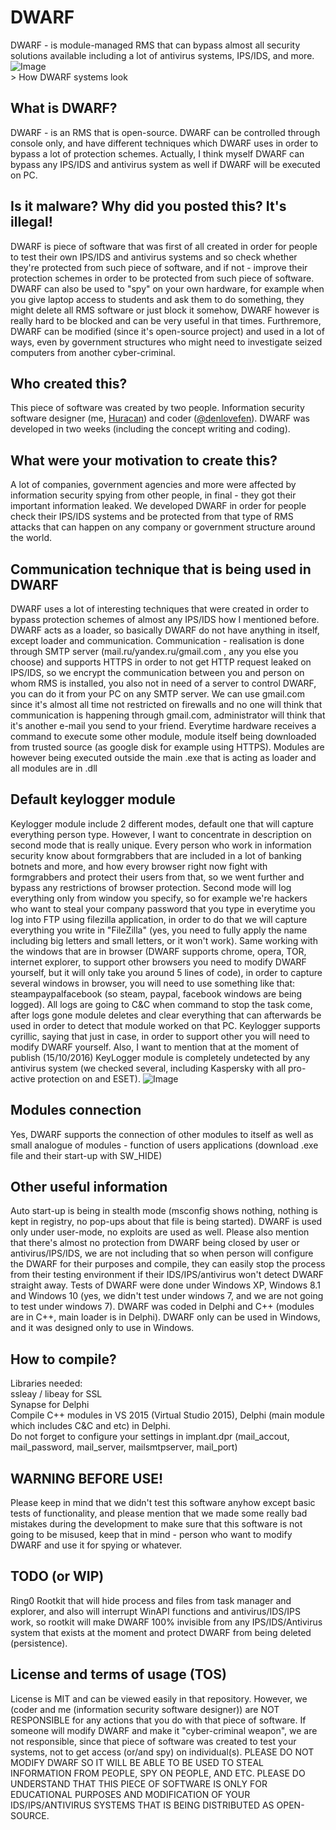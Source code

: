 # DWARF
DWARF - is module-managed RMS that can bypass almost all security solutions available including a lot of antivirus systems, IPS/IDS, and more.
</br>
![Image](http://wow.zamimg.com/uploads/screenshots/small/59467.jpg) 
</br> > How DWARF systems look

## What is DWARF? 
 
DWARF - is an RMS that is open-source. DWARF can be controlled through console only, and have different techniques which DWARF uses in order to bypass a lot of protection schemes. Actually, I think myself DWARF can bypass any IPS/IDS and antivirus system as well if DWARF will be executed on PC. 

## Is it malware? Why did you posted this? It's illegal!

DWARF is piece of software that was first of all created in order for people to test their own IPS/IDS and antivirus systems and so check whether they're protected from such piece of software, and if not - improve their protection schemes in order to be protected from such piece of software. DWARF can also be used to "spy" on your own hardware, for example when you give laptop access to students and ask them to do something, they might delete all RMS software or just block it somehow, DWARF however is really hard to be blocked and can be very useful in that times. Furthremore, DWARF can be modified (since it's open-source project) and used in a lot of ways, even by government structures who might need to investigate seized computers from another cyber-criminal. 

## Who created this?

This piece of software was created by two people. Information security software designer (me, [Huracan](https://github.com/hyracan/)) and coder ([@denlovefen](https://github.com/denlovefen/)). DWARF was developed in two weeks (including the concept writing and coding).

## What were your motivation to create this?

A lot of companies, government agencies and more were affected by information security spying from other people, in final - they got their important information leaked. We developed DWARF in order for people check their IPS/IDS systems and be protected from that type of RMS attacks that can happen on any company or government structure around the world.

## Communication technique that is being used in DWARF

DWARF uses a lot of interesting techniques that were created in order to bypass protection schemes of almost any IPS/IDS how I mentioned before.
DWARF acts as a loader, so basically DWARF do not have anything in itself, except loader and communication.
Communication - realisation is done through SMTP server (mail.ru/yandex.ru/gmail.com , any you else you choose) and supports HTTPS in order to not get HTTP request leaked on IPS/IDS, so we encrypt the communication between you and person on whom RMS is installed, you also not in need of a server to control DWARF, you can do it from your PC on any SMTP server. We can use gmail.com since it's almost all time not restricted on firewalls and no one will think that communication is happening through gmail.com, administrator will think that it's another e-mail you send to your friend.
Everytime hardware receives a command to execute some other module, module itself being downloaded from trusted source (as google disk for example using HTTPS). Modules are however being executed outside the main .exe that is acting as loader and all modules are in .dll

## Default keylogger module

Keylogger module include 2 different modes, default one that will capture everything person type. However, I want to concentrate in description on second mode that is really unique. Every person who work in information security know about formgrabbers that are included in a lot of banking botnets and more, and how every browser right now fight with formgrabbers and protect their users from that, so we went further and bypass any restrictions of browser protection. Second mode will log everything only from window you specify, so for example we're hackers who want to steal your company password that you type in everytime you log into FTP using filezilla application, in order to do that we will capture everything you write in "FileZilla" (yes, you need to fully apply the name including big letters and small letters, or it won't work). Same working with the windows that are in browser (DWARF supports chrome, opera, TOR, internet explorer, to support other browsers you need to modify DWARF yourself, but it will only take you around 5 lines of code), in order to capture several windows in browser, you will need to use something like that: steampaypalfacebook (so steam, paypal, facebook windows are being logged). All logs are going to C&C when command to stop the task come, after logs gone module deletes and clear everything that can afterwards be used in order to detect that module worked on that PC. Keylogger supports cyrillic, saying that just in case, in order to support other you will need to modify DWARF yourself. Also, I want to mention that at the moment of publish (15/10/2016) KeyLogger module is completely undetected by any antivirus system (we checked several,  including Kaspersky with all pro-active protection on and ESET).
![Image](http://i.imgur.com/R13XFAG.png)

## Modules connection

Yes, DWARF supports the connection of other modules to itself as well as small analogue of modules - function of users applications (download .exe file and their start-up with SW_HIDE)

## Other useful information

Auto start-up is being in stealth mode (msconfig shows nothing, nothing is kept in registry, no pop-ups about that file is being started). DWARF is used only under user-mode, no exploits are used as well. Please also mention that there's almost no protection from DWARF being closed by user or antivirus/IPS/IDS, we are not including that so when person will configure the DWARF for their purposes and compile, they can easily stop the process from their testing environment if their IDS/IPS/antivirus won't detect DWARF straight away. Tests of DWARF were done under Windows XP, Windows 8.1 and Windows 10 (yes, we didn't test under windows 7, and we are not going to test under windows 7).
DWARF was coded in Delphi and C++ (modules are in C++, main loader is in Delphi).
DWARF only can be used in Windows, and it was designed only to use in Windows.

## How to compile?
Libraries needed: </br>
ssleay / libeay for SSL </br>
Synapse for Delphi </br>
Compile C++ modules in VS 2015 (Virtual Studio 2015), Delphi (main module which includes C&C and etc) in Delphi.</br>
Do not forget to configure your settings in implant.dpr (mail_accout, mail_password, mail_server, mailsmtpserver, mail_port)

## WARNING BEFORE USE!
Please keep in mind that we didn't test this software anyhow except basic tests of functionality, and please mention that we made some really bad mistakes during the development to make sure that this software is not going to be misused, keep that in mind - person who want to modify DWARF and use it for spying or whatever.

## TODO (or WIP)
Ring0 Rootkit that will hide process and files from task manager and explorer, and also will interrupt WinAPI functions and antivirus/IDS/IPS work, so rootkit will make DWARF 100% invisible from any IPS/IDS/Antivirus system that exists at the moment and protect DWARF from being deleted (persistence). 

## License and terms of usage (TOS)

License is MIT and can be viewed easily in that repository. However, we (coder and me (information security software designer)) are NOT RESPONSIBLE for any actions that you do with that piece of software. If someone will modify DWARF and make it "cyber-criminal weapon", we are not responsible, since that piece of software was created to test your systems, not to get access (or/and spy) on individual(s). PLEASE DO NOT MODIFY DWARF SO IT WILL BE ABLE TO BE USED TO STEAL INFORMATION FROM PEOPLE, SPY ON PEOPLE, AND ETC. PLEASE DO UNDERSTAND THAT THIS PIECE OF SOFTWARE IS ONLY FOR EDUCATIONAL PURPOSES AND MODIFICATION OF YOUR IDS/IPS/ANTIVIRUS SYSTEMS THAT IS BEING DISTRIBUTED AS OPEN-SOURCE.
